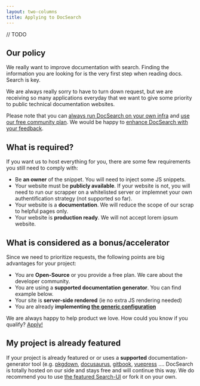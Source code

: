 ```yaml
---
layout: two-columns
title: Applying to DocSearch
---
```


// TODO

## Our policy

We really want to improve documentation with search. Finding the information you are looking for is the very first step when reading docs. Search is key.

We are always really sorry to have to turn down request, but we are receiving so many applications everyday that we want to give some priority to public technical documentation websites.

Please note that you can [always run DocSearch on your own infra](https://community.algolia.com/docsearch/documentation/docsearch-scraper/overview/) and [use our free community plan](https://www.algolia.com/pricing). We would be happy to [enhance DocSearch with your feedback](https://github.com/algolia/docsearch).

## What is required?

If you want us to host everything for you, there are some few requirements you still need to comply with:
- Be **an owner** of the snippet. You will need to inject some JS snippets.
- Your website must be **publicly available**. If your website is not, you will need to run our scrapper on a whitelisted server or implemnet your own authentification strategy (not supported so far).
- Your website is a **documentation**. We will reduce the scope of our scrap to helpful pages only. 
- Your website is **production ready**. We will not accept lorem ipsum website.

## What is considered as a bonus/accelerator

Since we need to prioritize requests, the following points are big advantages for your project:
- You are **Open-Source** or you provide a free plan. We care about the developer community.
- You are using a **supported documentation generator**. You can find example below.
- Your site is **server-side rendered** (ie no extra JS rendering needed)
- You are already **implementing [the generic configuration](#)**

We are always happy to help product we love. How could you know if you qualify? [Apply!](https://community.algolia.com/docsearch/)

## My project is already featured

If your project is already featured or or uses a **supported** documentation-generator tool (e.g. [pkgdown](http://pkgdown.r-lib.org/index.html), [docusaurus](https://docusaurus.io/), [gitbook](https://www.gitbook.com/), [vuepress](https://vuepress.vuejs.org/) .... DocSearch is totally hosted on our side and stays free and will continue this way. We do recommend you to use [the featured Search-UI](https://github.com/algolia/docsearch) or fork it on your own.
